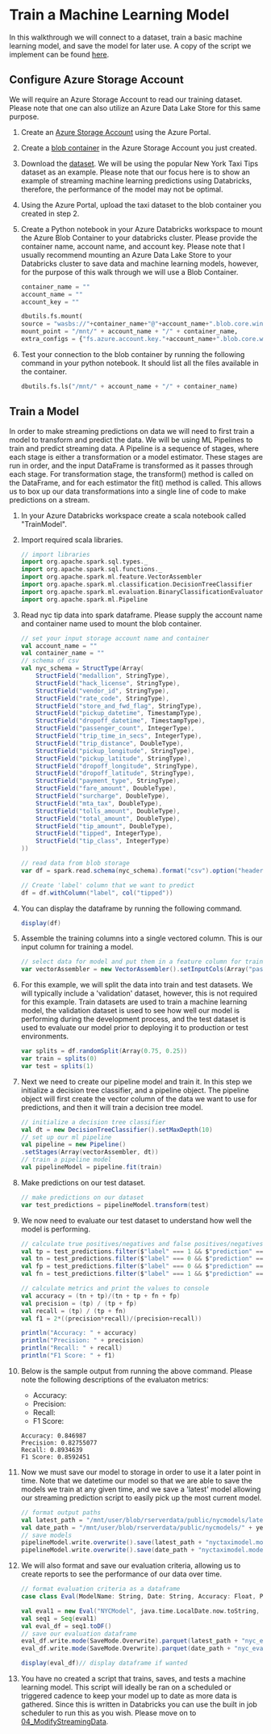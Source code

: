 # Train a Machine Learning Model
In this walkthrough we will connect to a dataset, train a basic machine learning model, and save the model for later use. A copy of the script we implement can be found [here](../../code/TrainTaxiModel.scala).

## Configure Azure Storage Account
We will require an Azure Storage Account to read our training dataset. Please note that one can also utilize an Azure Data Lake Store for this same purpose.  

1. Create an [Azure Storage Account](https://docs.microsoft.com/en-us/azure/storage/common/storage-quickstart-create-account?tabs=portal#create-a-storage-account-1) using the Azure Portal.  

1. Create a [blob container](https://docs.microsoft.com/en-us/azure/storage/blobs/storage-quickstart-blobs-portal#create-a-container) in the Azure Storage Account you just created. 

1. Download the [dataset](https://bit.ly/2Ezp8dH). We will be using the popular New York Taxi Tips dataset as an example. Please note that our focus here is to show an example of streaming machine learning predictions using Databricks, therefore, the performance of the model may not be optimal. 

1. Using the Azure Portal, upload the taxi dataset to the blob container you created in step 2. 

1. Create a Python notebook in your Azure Databricks workspace to mount the Azure Blob Container to your databricks cluster. Please provide the container name, account name, and account key. Please note that I usually recommend mounting an Azure Data Lake Store to your Databricks cluster to save data and machine learning models, however, for the purpose of this walk through we will use a Blob Container. 
    ```python
    container_name = ""
    account_name = ""
    account_key = ""

    dbutils.fs.mount(
    source = "wasbs://"+container_name+"@"+account_name+".blob.core.windows.net",
    mount_point = "/mnt/" + account_name + "/" + container_name,
    extra_configs = {"fs.azure.account.key."+account_name+".blob.core.windows.net": account_key})
    ```
1.  Test your connection to the blob container by running the following command in your python notebook. It should list all the files available in the container.  
    ```python
    dbutils.fs.ls("/mnt/" + account_name + "/" + container_name)
    ```

## Train a Model
In order to make streaming predictions on data we will need to first train a model to transform and predict the data. We will be using  ML Pipelines to train and predict streaming data. A Pipeline is a sequence of stages, where each stage is either a transformation or a model estimator. These stages are run in order, and the input DataFrame is transformed as it passes through each stage. For transformation stage, the transform() method is called on the DataFrame, and for each estimator the fit() method is called. This allows us to box up our data transformations into a single line of code to make predictions on a stream. 

1. In your Azure Databricks workspace create a scala notebook called "TrainModel". 

1. Import required scala libraries. 
    ```scala
    // import libraries
    import org.apache.spark.sql.types._
    import org.apache.spark.sql.functions._
    import org.apache.spark.ml.feature.VectorAssembler
    import org.apache.spark.ml.classification.DecisionTreeClassifier
    import org.apache.spark.ml.evaluation.BinaryClassificationEvaluator
    import org.apache.spark.ml.Pipeline
    ```

1. Read nyc tip data into spark dataframe. Please supply the account name and container name used to mount the blob container. 
    ```scala
    // set your input storage account name and container
    val account_name = ""
    val container_name = ""
    // schema of csv
    val nyc_schema = StructType(Array(
        StructField("medallion", StringType),
        StructField("hack_license", StringType),
        StructField("vendor_id", StringType),
        StructField("rate_code", StringType),
        StructField("store_and_fwd_flag", StringType),
        StructField("pickup_datetime", TimestampType),
        StructField("dropoff_datetime", TimestampType),
        StructField("passenger_count", IntegerType),
        StructField("trip_time_in_secs", IntegerType),
        StructField("trip_distance", DoubleType),
        StructField("pickup_longitude", StringType),
        StructField("pickup_latitude", StringType),
        StructField("dropoff_longitude", StringType),
        StructField("dropoff_latitude", StringType),
        StructField("payment_type", StringType),
        StructField("fare_amount", DoubleType),
        StructField("surcharge", DoubleType),
        StructField("mta_tax", DoubleType),
        StructField("tolls_amount", DoubleType),
        StructField("total_amount", DoubleType),
        StructField("tip_amount", DoubleType),
        StructField("tipped", IntegerType),
        StructField("tip_class", IntegerType)
    ))

    // read data from blob storage
    var df = spark.read.schema(nyc_schema).format("csv").option("header", "true").load("/mnt/" + account_name + "/" + container_name + "/nyctaxitip.csv")
    
    // Create 'label' column that we want to predict
    df = df.withColumn("label", col("tipped"))
    ```

1. You can display the dataframe by running the following command. 
    ```scala
    display(df)
    ```

1. Assemble the training columns into a single vectored column. This is our input column for training a model. 
    ```scala
    // select data for model and put them in a feature column for training
    var vectorAssembler = new VectorAssembler().setInputCols(Array("passenger_count", "trip_time_in_secs", "trip_distance", "total_amount")).setOutputCol("features")
    ```

1. For this example, we will split the data into train and test datasets. We will typically include a 'validation' dataset, however, this is not required for this example. Train datasets are used to train a machine learning model, the validation dataset is used to see how well our model is performing during the development process, and the test dataset is used to evaluate our model prior to deploying it to production or test environments.  
    ```scala
    var splits = df.randomSplit(Array(0.75, 0.25))
    var train = splits(0)
    var test = splits(1)
    ```

1. Next we need to create our pipeline model and train it. In this step we initialize a decision tree classifier, and a pipeline object. The pipeline object will first create the vector column of the data we want to use for predictions, and then it will train a decision tree model.  
    ```scala
    // initialize a decision tree classifier
    val dt = new DecisionTreeClassifier().setMaxDepth(10)
    // set up our ml pipeline
    val pipeline = new Pipeline()
    .setStages(Array(vectorAssembler, dt))
    // train a pipeline model 
    val pipelineModel = pipeline.fit(train)
    ```

1. Make predictions on our test dataset.
    ```scala
    // make predictions on our dataset
    var test_predictions = pipelineModel.transform(test)
    ```

1.  We now need to evaluate our test dataset to understand how well the model is performing. 
    ```scala
    // calculate true positives/negatives and false positives/negatives
    val tp = test_predictions.filter($"label" === 1 && $"prediction" === 1).count().toFloat
    val tn = test_predictions.filter($"label" === 0 && $"prediction" === 0).count().toFloat
    val fp = test_predictions.filter($"label" === 0 && $"prediction" === 1).count().toFloat
    val fn = test_predictions.filter($"label" === 1 && $"prediction" === 0).count().toFloat

    // calculate metrics and print the values to console
    val accuracy = (tn + tp)/(tn + tp + fn + fp)
    val precision = (tp) / (tp + fp)
    val recall = (tp) / (tp + fn)
    val f1 = 2*((precision*recall)/(precision+recall))

    println("Accuracy: " + accuracy)
    println("Precision: " + precision)
    println("Recall: " + recall)
    println("F1 Score: " + f1)
    ```

1. Below is the sample output from running the above command. Please note the following descriptions of the evaluaton metrics:
    - Accuracy:  
    - Precision: 
    - Recall: 
    - F1 Score: 
    ```
    Accuracy: 0.846987
    Precision: 0.82755077
    Recall: 0.8934639
    F1 Score: 0.8592451
    ```

1. Now we must save our model to storage in order to use it a later point in time. Note that we datetime our model so that we are able to save the models we train at any given time, and we save a 'latest' model allowing our streaming prediction script to easily pick up the most current model. 
    ```scala
    // format output paths
    val latest_path = "/mnt/user/blob/rserverdata/public/nycmodels/latest/"
    val date_path = "/mnt/user/blob/rserverdata/public/nycmodels/" + year_str + "/" + month_str + "/" + day_str + "/"
    // save models
    pipelineModel.write.overwrite().save(latest_path + "nyctaximodel.model")
    pipelineModel.write.overwrite().save(date_path + "nyctaximodel.model")

    ```
1. We will also format and save our evaluation criteria, allowing us to create reports to see the performance of our data over time. 
    ```scala 
    // format evaluation criteria as a dataframe
    case class Eval(ModelName: String, Date: String, Accuracy: Float, Precision: Float, Recall: Float, F1Score: Float)

    val eval1 = new Eval("NYCModel", java.time.LocalDate.now.toString, accuracy, precision, recall, f1)
    val seq1 = Seq(eval1)
    val eval_df = seq1.toDF()
    // save our evaluation dataframe
    eval_df.write.mode(SaveMode.Overwrite).parquet(latest_path + "nyc_eval.parquet")
    eval_df.write.mode(SaveMode.Overwrite).parquet(date_path + "nyc_eval.parquet")

    display(eval_df)// display dataframe if wanted
    ```

1. You have no created a script that trains, saves, and tests a machine learning model. This script will ideally be ran on a scheduled or triggered cadence to keep your model up to date as more data is gathered. Since this is written in Databricks you can use the built in job scheduler to run this as you wish. Please move on to [04_ModifyStreamingData](04_ModifyStreamingData.md). 